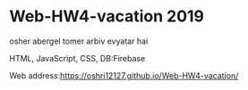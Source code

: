 # Web-HW4-vacation 2019

osher abergel tomer arbiv evyatar hai

HTML, JavaScript, CSS, DB:Firebase

Web address:https://oshri12127.github.io/Web-HW4-vacation/
